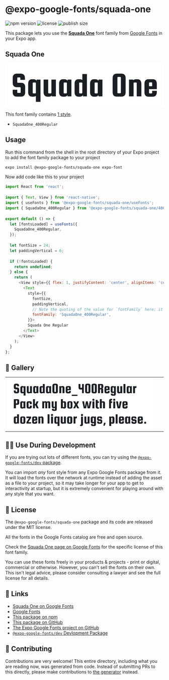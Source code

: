 # @expo-google-fonts/squada-one

![npm version](https://flat.badgen.net/npm/v/@expo-google-fonts/squada-one)
![license](https://flat.badgen.net/github/license/expo/google-fonts)
![publish size](https://flat.badgen.net/packagephobia/install/@expo-google-fonts/squada-one)

This package lets you use the [**Squada One**](https://fonts.google.com/specimen/Squada+One) font family from [Google Fonts](https://fonts.google.com/) in your Expo app.

## Squada One

![Squada One](./font-family.png)

This font family contains [1 style](#-gallery).

- `SquadaOne_400Regular`

## Usage

Run this command from the shell in the root directory of your Expo project to add the font family package to your project
```sh
expo install @expo-google-fonts/squada-one expo-font
```

Now add code like this to your project
```js
import React from 'react';

import { Text, View } from 'react-native';
import { useFonts } from '@expo-google-fonts/squada-one/useFonts';
import { SquadaOne_400Regular } from '@expo-google-fonts/squada-one/400Regular';

export default () => {
  let [fontsLoaded] = useFonts({
    SquadaOne_400Regular,
  });

  let fontSize = 24;
  let paddingVertical = 6;

  if (!fontsLoaded) {
    return undefined;
  } else {
    return (
      <View style={{ flex: 1, justifyContent: 'center', alignItems: 'center' }}>
        <Text
          style={{
            fontSize,
            paddingVertical,
            // Note the quoting of the value for `fontFamily` here; it expects a string!
            fontFamily: 'SquadaOne_400Regular',
          }}>
          Squada One Regular
        </Text>
      </View>
    );
  }
};

```

## 🔡 Gallery


||||
|-|-|-|
|![SquadaOne_400Regular](.//400Regular/SquadaOne_400Regular.ttf.png)||||


## 👩‍💻 Use During Development

If you are trying out lots of different fonts, you can try using the [`@expo-google-fonts/dev` package](https://github.com/freeboub/google-fonts/tree/master/font-packages/dev#readme).

You can import *any* font style from any Expo Google Fonts package from it. It will load the fonts
over the network at runtime instead of adding the asset as a file to your project, so it may take longer
for your app to get to interactivity at startup, but it is extremely convenient
for playing around with any style that you want.

## 📖 License

The `@expo-google-fonts/squada-one` package and its code are released under the MIT license.

All the fonts in the Google Fonts catalog are free and open source.

Check the [Squada One page on Google Fonts](https://fonts.google.com/specimen/Squada+One) for the specific license of this font family.

You can use these fonts freely in your products & projects - print or digital, commercial or otherwise. However, you can't sell the fonts on their own. This isn't legal advice, please consider consulting a lawyer and see the full license for all details.

## 🔗 Links

- [Squada One on Google Fonts](https://fonts.google.com/specimen/Squada+One)
- [Google Fonts](https://fonts.google.com/)
- [This package on npm](https://www.npmjs.com/package/@expo-google-fonts/squada-one)
- [This package on GitHub](https://github.com/freeboub/google-fonts/tree/master/font-packages/squada-one)
- [The Expo Google Fonts project on GitHub](https://github.com/freeboub/google-fonts)
- [`@expo-google-fonts/dev` Devlopment Package](https://github.com/freeboub/google-fonts/tree/master/font-packages/dev)

## 🤝 Contributing

Contributions are very welcome! This entire directory, including what you are reading now, was generated from code. Instead of submitting PRs to this directly, please make contributions to [the generator](https://github.com/freeboub/google-fonts/tree/master/packages/generator) instead.
